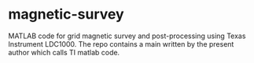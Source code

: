 # magnetic-survey
MATLAB code for grid magnetic survey and post-processing using Texas Instrument LDC1000. The repo contains a main written by the present author which calls TI matlab code.
